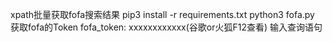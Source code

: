 xpath批量获取fofa搜索结果
pip3 install -r requirements.txt
python3 fofa.py
获取fofa的Token fofa_token: xxxxxxxxxxxx(谷歌or火狐F12查看)
输入查询语句
